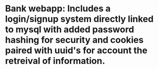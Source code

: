 # Bank webapp: Includes a login/signup system directly linked to mysql with added password hashing for security and cookies paired with uuid's for account the retreival of information.
